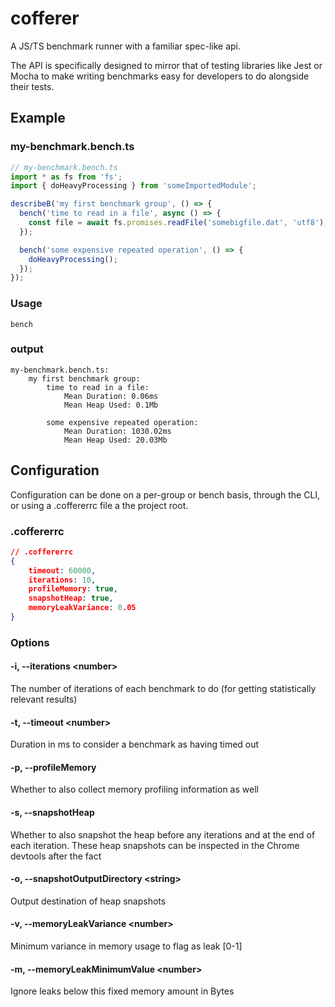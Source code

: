 # cofferer
A JS/TS benchmark runner with a familiar spec-like api.

The API is specifically designed to mirror that of testing libraries like Jest or Mocha to make writing benchmarks easy
for developers to do alongside their tests.


## Example

### my-benchmark.bench.ts
```typescript
// my-benchmark.bench.ts
import * as fs from 'fs';
import { doHeavyProcessing } from 'someImportedModule';

describeB('my first benchmark group', () => {
  bench('time to read in a file', async () => {
    const file = await fs.promises.readFile('somebigfile.dat', 'utf8');
  });

  bench('some expensive repeated operation', () => {
    doHeavyProcessing();
  });
});
```

### Usage

```shell
bench
```

### output
```text
my-benchmark.bench.ts:
    my first benchmark group:
        time to read in a file:
            Mean Duration: 0.06ms
            Mean Heap Used: 0.1Mb
            
        some expensive repeated operation:
            Mean Duration: 1030.02ms
            Mean Heap Used: 20.03Mb
```


## Configuration

Configuration can be done on a per-group or bench basis, through the CLI, or using a .coffererrc file a the project root.

### .coffererrc

```json
// .coffererrc
{
    timeout: 60000,
    iterations: 10,
    profileMemory: true,
    snapshotHeap: true,
    memoryLeakVariance: 0.05
}
```

### Options

#### -i, --iterations \<number\>
The number of iterations of each benchmark to do (for getting statistically relevant results)

#### -t, --timeout \<number\>
Duration in ms to consider a benchmark as having timed out

#### -p, --profileMemory
Whether to also collect memory profiling information as well

#### -s, --snapshotHeap
Whether to also snapshot the heap before any iterations and at the end of each iteration. These heap snapshots can be
inspected in the Chrome devtools after the fact

#### -o, --snapshotOutputDirectory \<string\>
Output destination of heap snapshots

#### -v, --memoryLeakVariance \<number\>
Minimum variance in memory usage to flag as leak [0-1]

#### -m, --memoryLeakMinimumValue \<number\>
Ignore leaks below this fixed memory amount in Bytes
